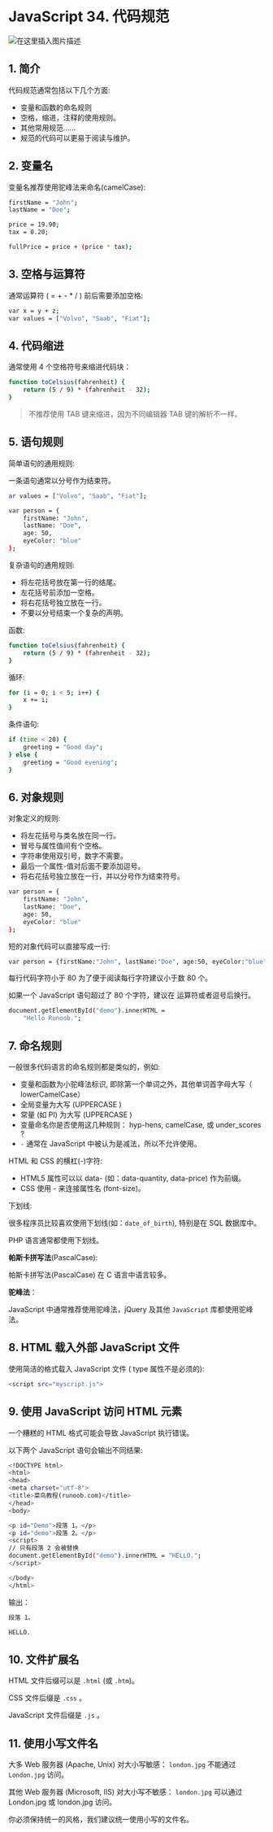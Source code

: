 #  JavaScript 34. 代码规范


![在这里插入图片描述](https://i-blog.csdnimg.cn/blog_migrate/5b97dab725209cec3f637d6cc9d89811.png)


##  1. 简介
代码规范通常包括以下几个方面:

 - 变量和函数的命名规则
 - 空格，缩进，注释的使用规则。
 - 其他常用规范……
 - 规范的代码可以更易于阅读与维护。


## 2. 变量名
变量名推荐使用驼峰法来命名(camelCase):

```bash
firstName = "John";
lastName = "Doe";

price = 19.90;
tax = 0.20;

fullPrice = price + (price * tax);
```
## 3. 空格与运算符
通常运算符 ( = + - * / ) 前后需要添加空格:

```bash
var x = y + z;
var values = ["Volvo", "Saab", "Fiat"];
```
## 4. 代码缩进
通常使用 4 个空格符号来缩进代码块：

```bash
function toCelsius(fahrenheit) {
    return (5 / 9) * (fahrenheit - 32);
}
```

> 不推荐使用 TAB 键来缩进，因为不同编辑器 TAB 键的解析不一样。

## 5. 语句规则
简单语句的通用规则:

一条语句通常以分号作为结束符。

```bash
ar values = ["Volvo", "Saab", "Fiat"];

var person = {
    firstName: "John",
    lastName: "Doe",
    age: 50,
    eyeColor: "blue"
};
```
复杂语句的通用规则:

 - 将左花括号放在第一行的结尾。
 - 左花括号前添加一空格。
 - 将右花括号独立放在一行。
 - 不要以分号结束一个复杂的声明。

函数:

```bash
function toCelsius(fahrenheit) {
    return (5 / 9) * (fahrenheit - 32);
}
```

循环:

```bash
for (i = 0; i < 5; i++) {
    x += i;
}
```

条件语句:

```bash
if (time < 20) {
    greeting = "Good day";
} else {
    greeting = "Good evening";
}
```

## 6. 对象规则
对象定义的规则:

 - 将左花括号与类名放在同一行。
 - 冒号与属性值间有个空格。
 - 字符串使用双引号，数字不需要。
 - 最后一个属性-值对后面不要添加逗号。
 - 将右花括号独立放在一行，并以分号作为结束符号。

```bash
var person = {
    firstName: "John",
    lastName: "Doe",
    age: 50,
    eyeColor: "blue"
};
```
短的对象代码可以直接写成一行:

```bash
var person = {firstName:"John", lastName:"Doe", age:50, eyeColor:"blue"};
```
每行代码字符小于 80
为了便于阅读每行字符建议小于数 80 个。

如果一个 JavaScript 语句超过了 80 个字符，建议在 运算符或者逗号后换行。

```bash
document.getElementById("demo").innerHTML =
    "Hello Runoob.";
```
## 7. 命名规则
一般很多代码语言的命名规则都是类似的，例如:

 - 变量和函数为小驼峰法标识, 即除第一个单词之外，其他单词首字母大写（ lowerCamelCase）
 - 全局变量为大写 (UPPERCASE )
 - 常量 (如 PI) 为大写 (UPPERCASE )
 - 变量命名你是否使用这几种规则： hyp-hens, camelCase, 或 under_scores ?
 - 	`-` 通常在 JavaScript 中被认为是减法，所以不允许使用。

HTML 和 CSS 的横杠(-)字符:

 - HTML5 属性可以以 data- (如：data-quantity, data-price) 作为前缀。
 - CSS 使用 - 来连接属性名 (font-size)。

下划线:

很多程序员比较喜欢使用下划线(如：`date_of_birth`), 特别是在 SQL 数据库中。

PHP 语言通常都使用下划线。

**帕斯卡拼写法**(PascalCase):

帕斯卡拼写法(PascalCase) 在 C 语言中语言较多。

**驼峰法**：

JavaScript 中通常推荐使用驼峰法，jQuery 及其他 `JavaScript` 库都使用驼峰法。

## 8. HTML 载入外部 JavaScript 文件
使用简洁的格式载入 JavaScript 文件 ( type 属性不是必须的):

```bash
<script src="myscript.js">
```
## 9. 使用 JavaScript 访问 HTML 元素
一个糟糕的 HTML 格式可能会导致 JavaScript 执行错误。

以下两个 JavaScript 语句会输出不同结果:

```bash
<!DOCTYPE html>
<html>
<head>
<meta charset="utf-8">
<title>菜鸟教程(runoob.com)</title>
</head>
<body>

<p id="Demo">段落 1。</p>
<p id="demo">段落 2。</p>
<script>
// 只有段落 2 会被替换
document.getElementById("demo").innerHTML = "HELLO.";
</script>

</body>
</html>
```
输出：

```bash
段落 1。

HELLO.
```
## 10. 文件扩展名
HTML 文件后缀可以是 `.html` (或 `.htm`)。

CSS 文件后缀是 `.css` 。

JavaScript 文件后缀是 `.js` 。

## 11. 使用小写文件名
大多 Web 服务器 (Apache, Unix) 对大小写敏感： `london.jpg` 不能通过 `London.jpg` 访问。

其他 Web 服务器 (Microsoft, IIS) 对大小写不敏感： `london.jpg` 可以通过 London.jpg 或 london.jpg 访问。

你必须保持统一的风格，我们建议统一使用小写的文件名。

